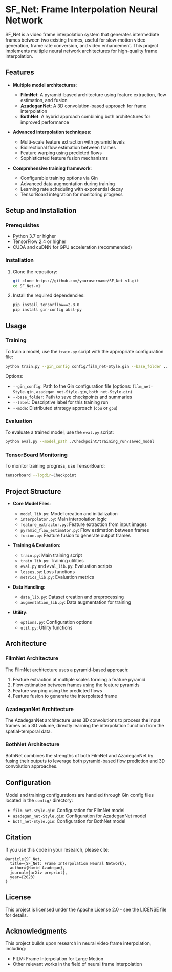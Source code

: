 # SF_Net: Frame Interpolation Neural Network

SF_Net is a video frame interpolation system that generates intermediate frames between two existing frames, useful for slow-motion video generation, frame rate conversion, and video enhancement. This project implements multiple neural network architectures for high-quality frame interpolation.

## Features

- **Multiple model architectures**:
  - **FilmNet**: A pyramid-based architecture using feature extraction, flow estimation, and fusion
  - **AzadeganNet**: A 3D convolution-based approach for frame interpolation
  - **BothNet**: A hybrid approach combining both architectures for improved performance

- **Advanced interpolation techniques**:
  - Multi-scale feature extraction with pyramid levels
  - Bidirectional flow estimation between frames
  - Feature warping using predicted flows
  - Sophisticated feature fusion mechanisms

- **Comprehensive training framework**:
  - Configurable training options via Gin
  - Advanced data augmentation during training
  - Learning rate scheduling with exponential decay
  - TensorBoard integration for monitoring progress

## Setup and Installation

### Prerequisites

- Python 3.7 or higher
- TensorFlow 2.4 or higher
- CUDA and cuDNN for GPU acceleration (recommended)

### Installation

1. Clone the repository:
   ```bash
   git clone https://github.com/yourusername/SF_Net-v1.git
   cd SF_Net-v1
   ```

2. Install the required dependencies:
   ```bash
   pip install tensorflow==2.8.0
   pip install gin-config absl-py
   ```

## Usage

### Training

To train a model, use the `train.py` script with the appropriate configuration file:

```bash
python train.py --gin_config config/film_net-Style.gin --base_folder ./Checkpoint --label training_run
```

Options:
- `--gin_config`: Path to the Gin configuration file (options: `film_net-Style.gin`, `azadegan_net-Style.gin`, `both_net-Style.gin`)
- `--base_folder`: Path to save checkpoints and summaries
- `--label`: Descriptive label for this training run
- `--mode`: Distributed strategy approach (`cpu` or `gpu`)

### Evaluation

To evaluate a trained model, use the `eval.py` script:

```bash
python eval.py --model_path ./Checkpoint/training_run/saved_model
```

### TensorBoard Monitoring

To monitor training progress, use TensorBoard:

```bash
tensorboard --logdir=Checkpoint
```

## Project Structure

- **Core Model Files**:
  - `model_lib.py`: Model creation and initialization
  - `interpolator.py`: Main interpolation logic
  - `feature_extractor.py`: Feature extraction from input images
  - `pyramid_flow_estimator.py`: Flow estimation between frames
  - `fusion.py`: Feature fusion to generate output frames

- **Training & Evaluation**:
  - `train.py`: Main training script
  - `train_lib.py`: Training utilities
  - `eval.py` and `eval_lib.py`: Evaluation scripts
  - `losses.py`: Loss functions
  - `metrics_lib.py`: Evaluation metrics

- **Data Handling**:
  - `data_lib.py`: Dataset creation and preprocessing
  - `augmentation_lib.py`: Data augmentation for training

- **Utility**:
  - `options.py`: Configuration options
  - `util.py`: Utility functions

## Architecture

### FilmNet Architecture

The FilmNet architecture uses a pyramid-based approach:
1. Feature extraction at multiple scales forming a feature pyramid
2. Flow estimation between frames using the feature pyramids
3. Feature warping using the predicted flows
4. Feature fusion to generate the interpolated frame

### AzadeganNet Architecture

The AzadeganNet architecture uses 3D convolutions to process the input frames as a 3D volume, directly learning the interpolation function from the spatial-temporal data.

### BothNet Architecture

BothNet combines the strengths of both FilmNet and AzadeganNet by fusing their outputs to leverage both pyramid-based flow prediction and 3D convolution approaches.

## Configuration

Model and training configurations are handled through Gin config files located in the `config/` directory:
- `film_net-Style.gin`: Configuration for FilmNet model
- `azadegan_net-Style.gin`: Configuration for AzadeganNet model
- `both_net-Style.gin`: Configuration for BothNet model

## Citation

If you use this code in your research, please cite:

```
@article{SF_Net,
  title={SF_Net: Frame Interpolation Neural Network},
  author={Hamid Azadegan},
  journal={arXiv preprint},
  year={2023}
}
```

## License

This project is licensed under the Apache License 2.0 - see the LICENSE file for details.

## Acknowledgments

This project builds upon research in neural video frame interpolation, including:
- FILM: Frame Interpolation for Large Motion
- Other relevant works in the field of neural frame interpolation